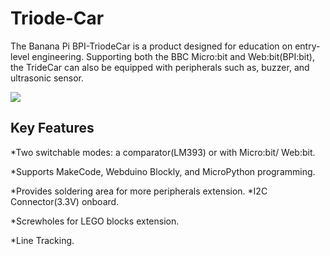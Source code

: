 # Triode-Car
The Banana Pi BPI-TriodeCar is a product designed for education on entry-level engineering. Supporting both the BBC Micro:bit and Web:bit(BPI:bit), the TrideCar can also be equipped with peripherals such as, buzzer, and ultrasonic sensor.

![](assets/Triode-Car_webbit&microbit.png)



## Key Features

*Two switchable modes: a comparator(LM393) or with Micro:bit/ Web:bit.

*Supports MakeCode, Webduino Blockly, and MicroPython programming.

*Provides soldering area for more peripherals extension.
*I2C Connector(3.3V) onboard.

*Screwholes for LEGO blocks extension.

*Line Tracking.